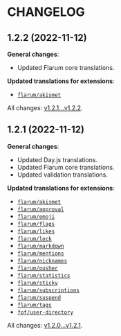 CHANGELOG
=========


1.2.2 (2022-11-12)
------------------

**General changes**:

* Updated Flarum core translations.


**Updated translations for extensions**:

* [`flarum/akismet`](https://github.com/flarum/akismet)


All changes: [v1.2.1...v1.2.2](https://github.com/flarum-lang/romanian/compare/v1.2.1...v1.2.2).


1.2.1 (2022-11-12)
------------------

**General changes**:

* Updated Day.js translations.
* Updated Flarum core translations.
* Updated validation translations.


**Updated translations for extensions**:

* [`flarum/akismet`](https://github.com/flarum/akismet)
* [`flarum/approval`](https://github.com/flarum/approval)
* [`flarum/emoji`](https://github.com/flarum/emoji)
* [`flarum/flags`](https://github.com/flarum/flags)
* [`flarum/likes`](https://github.com/flarum/likes)
* [`flarum/lock`](https://github.com/flarum/lock)
* [`flarum/markdown`](https://github.com/flarum/markdown)
* [`flarum/mentions`](https://github.com/flarum/mentions)
* [`flarum/nicknames`](https://github.com/flarum/nicknames)
* [`flarum/pusher`](https://github.com/flarum/pusher)
* [`flarum/statistics`](https://github.com/flarum/statistics)
* [`flarum/sticky`](https://github.com/flarum/sticky)
* [`flarum/subscriptions`](https://github.com/flarum/subscriptions)
* [`flarum/suspend`](https://github.com/flarum/suspend)
* [`flarum/tags`](https://github.com/flarum/tags)
* [`fof/user-directory`](https://github.com/FriendsOfFlarum/user-directory)


All changes: [v1.2.0...v1.2.1](https://github.com/flarum-lang/romanian/compare/v1.2.0...v1.2.1).



